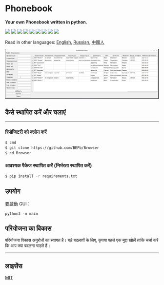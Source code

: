# Phonebook

<b> Your own Phonebook written in python.</b>
<p>
  <img  src="https://img.shields.io/github/stars/BEPb/Phonebook" />
  <img src="https://img.shields.io/github/contributors/BEPb/Phonebook" />
  <img src="https://img.shields.io/github/last-commit/BEPb/Phonebook" />
  <img src="https://visitor-badge.laobi.icu/badge?page_id=BEPb.Phonebook" />
  <img src="https://img.shields.io/github/languages/count/BEPb/Phonebook" />
  <img src="https://img.shields.io/github/languages/top/BEPb/Phonebook" />

  <img src="https://img.shields.io/badge/license-MIT-blue.svg?color=f64152" />
  <img  src="https://img.shields.io/github/issues/BEPb/Phonebook" />
  <img  src="https://img.shields.io/github/issues-pr/BEPb/Phonebook" />
</p>



Read in other languages: [English](README.md), [Russian](README.ru.md), [中國人](README.chinese.md)



![GUI](images/phone.gif)


## कैसे स्थापित करें और चलाएं
____
### रिपॉजिटरी को क्लोन करें
 
```sh
$ cmd
$ git clone https://github.com/BEPb/Browser
$ cd Browser
```
 
### आवश्यक पैकेज स्थापित करें (निर्भरता स्थापित करें)
```sh
$ pip install -r requirements.txt

```

## उपयोग
要啟動 GUI：
```
python3 -m main
```

## परियोजना का विकास
परियोजना विकास अनुरोधों का स्वागत है। बड़े बदलावों के लिए, कृपया पहले एक मुद्दा खोलें ताकि
चर्चा करें कि आप क्या बदलना चाहते हैं।
____

## लाइसेंस

[MIT](LICENSE.txt)

